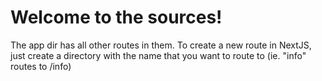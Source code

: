 # Welcome to the sources!

The app dir has all other routes in them. To create a new route in NextJS, just create a directory with the name that you want to route to (ie. "info" routes to /info)